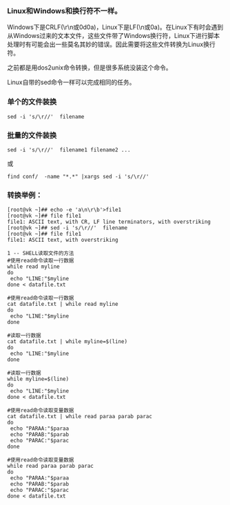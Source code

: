 ### Linux和Windows和换行符不一样。
Windows下是CRLF(\r\n或0d0a)，Linux下是LF(\n或0a)。在Linux下有时会遇到从Windows过来的文本文件，这些文件带了Windows换行符，Linux下进行脚本处理时有可能会出一些莫名其妙的错误。因此需要将这些文件转换为Linux换行符。

之前都是用dos2unix命令转换，但是很多系统没装这个命令。

Linux自带的sed命令一样可以完成相同的任务。

### 单个的文件装换

```shell
sed -i 's/\r//'  filename
```

### 批量的文件装换

```shell
sed -i 's/\r//'  filename1 filename2 ...
```
或

```shell
find conf/  -name "*.*" |xargs sed -i 's/\r//'
```

### 转换举例：
```
[root@vk ~]## echo -e 'a\n\r\b'>file1
[root@vk ~]## file file1
file1: ASCII text, with CR, LF line terminators, with overstriking
[root@vk ~]## sed -i 's/\r//'  filename
[root@vk ~]## file file1
file1: ASCII text, with overstriking
```

```
1 -- SHELL读取文件的方法
#使用read命令读取一行数据
while read myline
do
 echo "LINE:"$myline
done < datafile.txt

#使用read命令读取一行数据
cat datafile.txt | while read myline
do
 echo "LINE:"$myline
done

#读取一行数据
cat datafile.txt | while myline=$(line)
do
 echo "LINE:"$myline
done

#读取一行数据
while myline=$(line)
do
 echo "LINE:"$myline
done < datafile.txt

#使用read命令读取变量数据
cat datafile.txt | while read paraa parab parac
do
 echo "PARAA:"$paraa
 echo "PARAB:"$parab
 echo "PARAC:"$parac
done

#使用read命令读取变量数据
while read paraa parab parac
do
 echo "PARAA:"$paraa
 echo "PARAB:"$parab
 echo "PARAC:"$parac
done < datafile.txt
```
